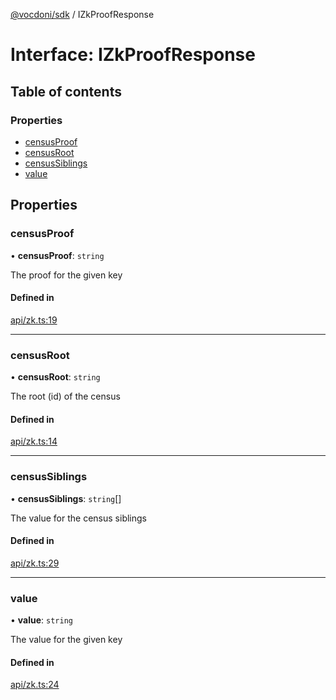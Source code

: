 [@vocdoni/sdk](/sdk) / IZkProofResponse

# Interface: IZkProofResponse

## Table of contents

### Properties

- [censusProof](IZkProofResponse#censusproof)
- [censusRoot](IZkProofResponse#censusroot)
- [censusSiblings](IZkProofResponse#censussiblings)
- [value](IZkProofResponse#value)

## Properties

### censusProof

• **censusProof**: `string`

The proof for the given key

#### Defined in

[api/zk.ts:19](https://github.com/vocdoni/vocdoni-sdk/blob/c61694d51d7ca609cdc86440f23c7a75ea39ea5b/src/api/zk.ts#L19)

___

### censusRoot

• **censusRoot**: `string`

The root (id) of the census

#### Defined in

[api/zk.ts:14](https://github.com/vocdoni/vocdoni-sdk/blob/c61694d51d7ca609cdc86440f23c7a75ea39ea5b/src/api/zk.ts#L14)

___

### censusSiblings

• **censusSiblings**: `string`[]

The value for the census siblings

#### Defined in

[api/zk.ts:29](https://github.com/vocdoni/vocdoni-sdk/blob/c61694d51d7ca609cdc86440f23c7a75ea39ea5b/src/api/zk.ts#L29)

___

### value

• **value**: `string`

The value for the given key

#### Defined in

[api/zk.ts:24](https://github.com/vocdoni/vocdoni-sdk/blob/c61694d51d7ca609cdc86440f23c7a75ea39ea5b/src/api/zk.ts#L24)
